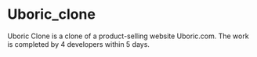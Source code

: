 # Uboric_clone
Uboric Clone is a clone of a product-selling website Uboric.com. The work is completed by 4 developers within 5 days.

